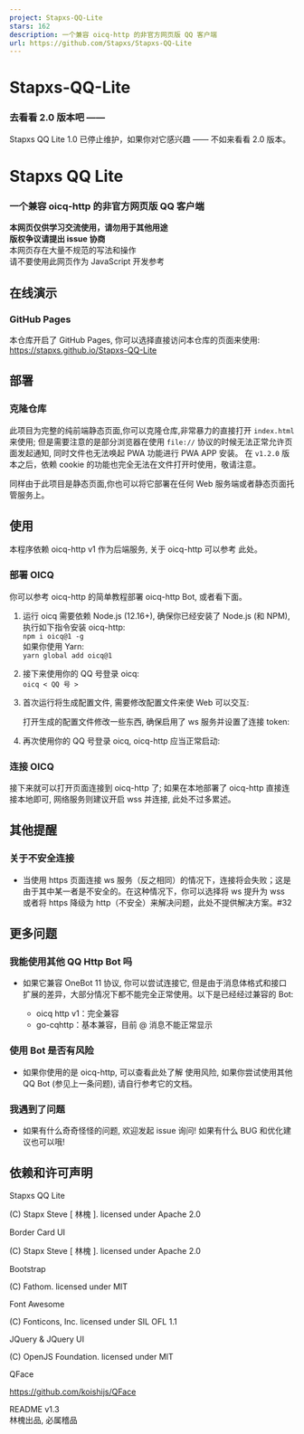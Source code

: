 ```yaml
---
project: Stapxs-QQ-Lite
stars: 162
description: 一个兼容 oicq-http 的非官方网页版 QQ 客户端
url: https://github.com/Stapxs/Stapxs-QQ-Lite
---
```


Stapxs-QQ-Lite
==============

### 去看看 2.0 版本吧 ——

Stapxs QQ Lite 1.0 已停止维护，如果你对它感兴趣 —— 不如来看看 2.0 版本。

  

  

Stapxs QQ Lite
==============

### 一个兼容 oicq-http 的非官方网页版 QQ 客户端

  
  
**本网页仅供学习交流使用，请勿用于其他用途**  
**版权争议请提出 issue 协商**  
本网页存在大量不规范的写法和操作  
请不要使用此网页作为 JavaScript 开发参考

  
  

在线演示
----

### GitHub Pages

本仓库开启了 GitHub Pages, 你可以选择直接访问本仓库的页面来使用: https://stapxs.github.io/Stapxs-QQ-Lite

部署
--

### 克隆仓库

此项目为完整的纯前端静态页面,你可以克隆仓库,非常暴力的直接打开 `index.html` 来使用; 但是需要注意的是部分浏览器在使用 `file://` 协议的时候无法正常允许页面发起通知, 同时文件也无法唤起 PWA 功能进行 PWA APP 安装。 在 `v1.2.0` 版本之后，依赖 cookie 的功能也完全无法在文件打开时使用，敬请注意。

同样由于此项目是静态页面,你也可以将它部署在任何 Web 服务端或者静态页面托管服务上。

使用
--

本程序依赖 oicq-http v1 作为后端服务, 关于 oicq-http 可以参考 此处。

### 部署 OICQ

你可以参考 oicq-http 的简单教程部署 oicq-http Bot, 或者看下面。

1.  运行 oicq 需要依赖 Node.js (12.16+), 确保你已经安装了 Node.js (和 NPM), 执行如下指令安装 oicq-http:  
    `npm i oicq@1 -g`  
    如果你使用 Yarn:  
    `yarn global add oicq@1`
    
2.  接下来使用你的 QQ 号登录 oicq:  
    `oicq < QQ 号 >`
    
3.  首次运行将生成配置文件, 需要修改配置文件来使 Web 可以交互:  
      
    打开生成的配置文件修改一些东西, 确保启用了 ws 服务并设置了连接 token:  
    
4.  再次使用你的 QQ 号登录 oicq, oicq-http 应当正常启动:  
    

### 连接 OICQ

接下来就可以打开页面连接到 oicq-http 了; 如果在本地部署了 oicq-http 直接连接本地即可, 网络服务则建议开启 wss 并连接, 此处不过多累述。

其他提醒
----

### 关于不安全连接

-   当使用 https 页面连接 ws 服务（反之相同）的情况下，连接将会失败；这是由于其中某一者是不安全的。在这种情况下，你可以选择将 ws 提升为 wss 或者将 https 降级为 http（不安全）来解决问题，此处不提供解决方案。#32

更多问题
----

### 我能使用其他 QQ Http Bot 吗

-   如果它兼容 OneBot 11 协议, 你可以尝试连接它, 但是由于消息体格式和接口扩展的差异，大部分情况下都不能完全正常使用。以下是已经经过兼容的 Bot:
    
    -   oicq http v1：完全兼容
    -   go-cqhttp：基本兼容，目前 @ 消息不能正常显示

### 使用 Bot 是否有风险

-   如果你使用的是 oicq-http, 可以查看此处了解 使用风险, 如果你尝试使用其他 QQ Bot (参见上一条问题), 请自行参考它的文档。

### 我遇到了问题

-   如果有什么奇奇怪怪的问题, 欢迎发起 issue 询问! 如果有什么 BUG 和优化建议也可以哦!

依赖和许可声明
-------

Stapxs QQ Lite

(C) Stapx Steve \[ 林槐 \]. licensed under Apache 2.0

Border Card UI

(C) Stapx Steve \[ 林槐 \]. licensed under Apache 2.0

Bootstrap

(C) Fathom. licensed under MIT

Font Awesome

(C) Fonticons, Inc. licensed under SIL OFL 1.1

JQuery & JQuery UI

(C) OpenJS Foundation. licensed under MIT

QFace

https://github.com/koishijs/QFace

  
  
README v1.3  
林槐出品, 必属稽品
